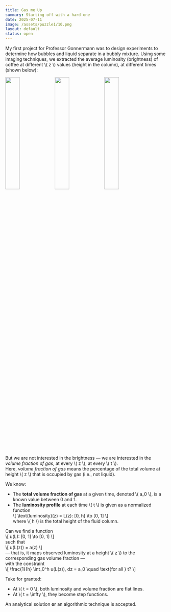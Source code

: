 ```yaml
---
title: Gas me Up
summary: Starting off with a hard one
date: 2025-07-11
image: /assets/puzzle1/10.png
layout: default
status: open
---
```


My first project for Professor Gonnermann was to design experiments to determine how bubbles and liquid separate in a bubbly mixture. Using some imaging techniques, we extracted the average luminosity (brightness) of coffee at different \\( z \\) values (height in the column), at different times (shown below):

<p>
  <img src="/assets/puzzle1/11.png" width="30%">
  <img src="/assets/puzzle1/12.png" width="30%">
  <img src="/assets/puzzle1/13.png" width="30%">
</p>

But we are not interested in the brightness — we are interested in the *volume fraction of gas*, at every \\( z \\), at every \\( t \\).  
Here, *volume fraction of gas* means the percentage of the total volume at height \\( z \\) that is occupied by gas (i.e., not liquid).

We know:

- The **total volume fraction of gas** at a given time, denoted \\( a_0 \\), is a known value between 0 and 1.
- The **luminosity profile** at each time \\( t \\) is given as a normalized function  
  \\[
  \text{luminosity}(z) = L(z): [0, h] \to [0, 1]
  \\]  
  where \\( h \\) is the total height of the fluid column.

Can we find a function  
\\[
u(L): [0, 1] \to [0, 1]
\\]  
such that  
\\[
u(L(z)) = a(z)
\\]  
— that is, it maps observed luminosity at a height \\( z \\) to the corresponding gas volume fraction —  
with the constraint  
\\[
\frac{1}{h} \int_0^h u(L(z))\, dz = a_0 \quad \text{for all } t?
\\]

Take for granted:

- At \\( t = 0 \\), both luminosity and volume fraction are flat lines.  
- At \\( t = \infty \\), they become step functions.

An analytical solution **or** an algorithmic technique is accepted.
